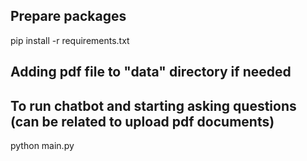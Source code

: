 ## Prepare packages

pip install -r requirements.txt


## Adding pdf file to "data" directory if needed


## To run chatbot and starting asking questions (can be related to upload pdf documents)

python main.py 
